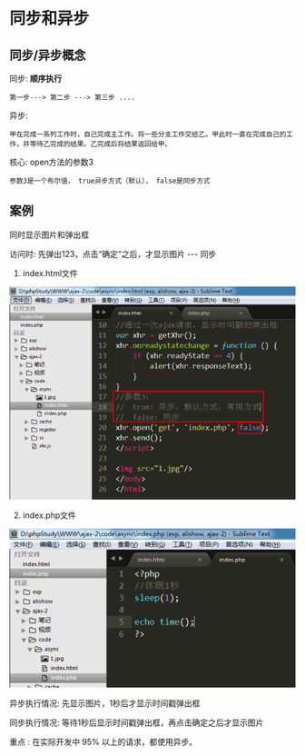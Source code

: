 # 同步和异步

## 同步/异步概念

同步: **顺序执行** 
    
    第一步---> 第二步 ---> 第三步 ....

异步:  

    甲在完成一系列工作时，自己完成主工作。将一些分支工作交给乙，甲此时一直在完成自己的工作，并等待乙完成的结果。乙完成后将结果返回给甲。


 核心: open方法的参数3

    参数3是一个布尔值， true异步方式（默认）， false是同步方式

## 案例


同时显示图片和弹出框

  访问时: 先弹出123，点击“确定”之后，才显示图片 --- 同步



 1) index.html文件

 ![1534733391709](../media/1534733391709.png)


 2) index.php文件

 ![1534733426227](../media/1534733426227.png)

 异步执行情况:  先显示图片，1秒后才显示时间戳弹出框

同步执行情况:  等待1秒后显示时间戳弹出框，再点击确定之后才显示图片


重点 :  在实际开发中 95% 以上的请求，都使用异步。


